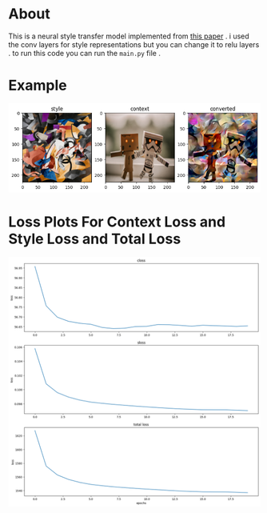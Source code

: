 
# About
This is a neural style transfer model implemented from 
[this paper](https://arxiv.org/abs/1508.06576) . i used the conv layers for style representations but you can change it to relu layers . to run this code you can run the `main.py` file .
# Example
![example](./examples/filterd_1.png)
# Loss Plots For Context Loss and Style Loss and Total Loss
![losses](./plots/loss1.png)

